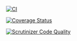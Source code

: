 
[![CI](https://github.com/Joao-Bittencourt/GoodMorningShare_Api/actions/workflows/ci.yml/badge.svg?branch=master)](https://github.com/Joao-Bittencourt/GoodMorningShare_Api/actions/workflows/ci.yml)


[![Coverage Status](https://coveralls.io/repos/github/Joao-Bittencourt/GoodMorningShare_Api/badge.svg?branch=master)](https://coveralls.io/github/Joao-Bittencourt/GoodMorningShare_Api?branch=master)


[![Scrutinizer Code Quality](https://scrutinizer-ci.com/g/Joao-Bittencourt/GoodMorningShare_Api/badges/quality-score.png?b=master)](https://scrutinizer-ci.com/g/Joao-Bittencourt/GoodMorningShare_Api/?branch=master)